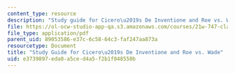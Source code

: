 ```yaml
---
content_type: resource
description: "Study guide for Cicero\u2019s De Inventione and Roe vs. Wade."
file: https://ol-ocw-studio-app-qa.s3.amazonaws.com/courses/21w-747-classical-rhetoric-and-modern-political-discourse-fall-2009/e3739897eda0a5ced4a5f2b1f048550b_MIT21W_747_01F09_study03.pdf
file_type: application/pdf
parent_uid: 89053586-e37c-6c58-64c3-faf247aa873a
resourcetype: Document
title: "Study Guide for Cicero\u2019s De Inventione and Roe vs. Wade"
uid: e3739897-eda0-a5ce-d4a5-f2b1f048550b
---
```

